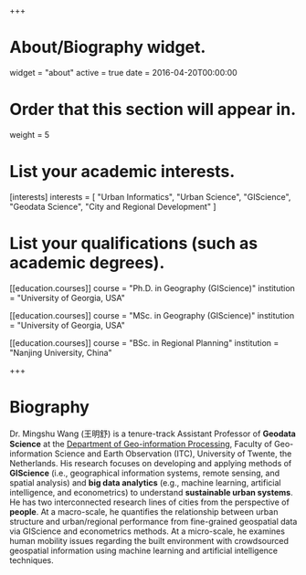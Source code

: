 +++
# About/Biography widget.
widget = "about"
active = true
date = 2016-04-20T00:00:00

# Order that this section will appear in.
weight = 5

# List your academic interests.
[interests]
  interests = [
    "Urban Informatics",
    "Urban Science",
    "GIScience",
    "Geodata Science",
    "City and Regional Development"
  ]

# List your qualifications (such as academic degrees).
[[education.courses]]
  course = "Ph.D. in Geography (GIScience)"
  institution = "University of Georgia, USA"


[[education.courses]]
  course = "MSc. in Geography (GIScience)"
  institution = "University of Georgia, USA"


[[education.courses]]
  course = "BSc. in Regional Planning"
  institution = "Nanjing University, China"

 
+++

# Biography

Dr. Mingshu Wang (王明舒) is a tenure-track Assistant Professor of **Geodata Science** at the [Department of Geo-information Processing](https://www.itc.nl/about-itc/organization/scientific-departments/geo-information-processing/), Faculty of Geo-information Science and Earth Observation (ITC), University of Twente, the Netherlands. His research focuses on developing and applying methods of **GIScience** (i.e., geographical information systems, remote sensing, and spatial analysis) and **big data analytics** (e.g., machine learning, artificial intelligence, and econometrics) to understand **sustainable urban systems**. He has two interconnected research lines of cities from the perspective of **people**. At a macro-scale, he quantifies the relationship between urban structure and urban/regional performance from fine-grained geospatial data via GIScience and econometrics methods. At a micro-scale, he examines human mobility issues regarding the built environment with crowdsourced geospatial information using machine learning and artificial intelligence techniques. 